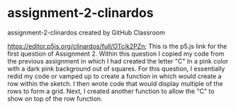 # assignment-2-clinardos
assignment-2-clinardos created by GitHub Classroom

https://editor.p5js.org/clinardos/full/OTcik2PZn; This is the p5.js link for the first question of Assignment 2. Within this question I copied my code from the previous assignment in which I had created the letter "C" In a pink color with a dark pink background out of squares. For this question, I essentially redid my code or vamped up to create a function in which would create a row within the sketch. I then wrote code that would display multiple of the rows to form a grid. Next, I created another function to allow the "C" to show on top of the row function. 
